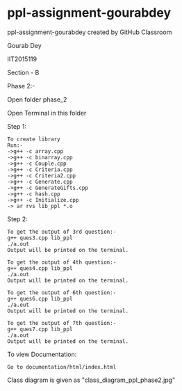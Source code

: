 # ppl-assignment-gourabdey
ppl-assignment-gourabdey created by GitHub Classroom

Gourab Dey

IIT2015119

Section - B


Phase 2:-


Open folder phase_2

Open Terminal in this folder

Step 1:

	To create library
	Run:-
	->g++ -c array.cpp
	->g++ -c binarray.cpp
	->g++ -c Couple.cpp
	->g++ -c Criteria.cpp
	->g++ -c Criteria2.cpp
	->g++ -c Generate.cpp
	->g++ -c GenerateGifts.cpp
	->g++ -c hash.cpp
	->g++ -c Initialize.cpp
	-> ar rvs lib_ppl *.o
	
Step 2: 

	To get the output of 3rd question:-
	g++ ques3.cpp lib_ppl
	./a.out
	Output will be printed on the terminal.
	
	To get the output of 4th question:-
	g++ ques4.cpp lib_ppl
	./a.out
	Output will be printed on the terminal.
	
	To get the output of 6th question:-
	g++ ques6.cpp lib_ppl
	./a.out
	Output will be printed on the terminal.
	
	To get the output of 7th question:-
	g++ ques7.cpp lib_ppl
	./a.out
	Output will be printed on the terminal.


To view Documentation:

	Go to documentation/html/index.html


Class diagram is given as "class_diagram_ppl_phase2.jpg"
